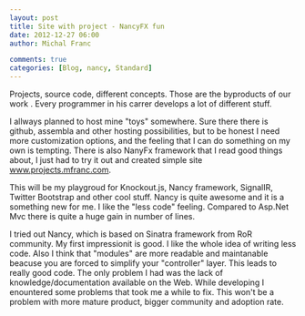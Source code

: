 ```yaml
---
layout: post
title: Site with project - NancyFX fun
date: 2012-12-27 06:00
author: Michal Franc

comments: true
categories: [Blog, nancy, Standard]
---
```

<p>Projects, source code, different concepts. Those are the byproducts of our work . Every programmer in his carrer develops a lot of different stuff.</p>
<p>I allways planned to host mine "toys" somewhere. Sure there there is github, assembla and other hosting possibilities, but to be honest I need more customization options, and the feeling that I can do something on my own is tempting. There is also NanyFx framework that I read good things about, I just had to try it out and created simple site <a href="http://www.projects.mfranc.com">www.projects.mfranc.com</a>.</p>
<p>This will be my playgroud for Knockout.js, Nancy framework, SignalIR, Twitter Bootstrap and other cool stuff. Nancy is quite awesome and it is a something new for me. I like the "less code" feeling. Compared to Asp.Net Mvc there is quite a huge gain in number of lines.</p>
<p>I tried out Nancy, which is based on Sinatra framework from RoR community. My first impressionit is good. I like the whole idea of writing less code. Also I think that "modules" are more readable and maintanable beacuse you are forced to simplify your "controller" layer. This leads to really good code. The only problem I had was the lack of knowledge/documentation available on the Web. While developing I enountered some problems that took me a while to fix. This won't be a problem with more mature product, bigger community and adoption rate.</p>
